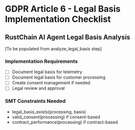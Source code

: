 # GDPR Article 6 - Legal Basis Implementation Checklist

## RustChain AI Agent Legal Basis Analysis

[To be populated from analyze_legal_basis step]

### Implementation Requirements
- [ ] Document legal basis for telemetry
- [ ] Document legal basis for customer processing
- [ ] Create consent management if needed
- [ ] Legal review and approval

### SMT Constraints Needed
- legal_basis_exists(processing, basis)
- valid_consent(processing) if consent-based
- contract_performance(processing) if contract-based
